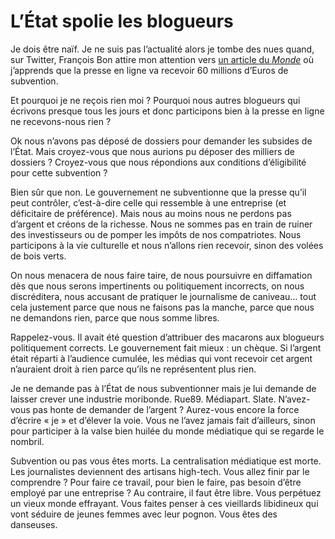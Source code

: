 # L’État spolie les blogueurs

Je dois être naïf. Je ne suis pas l’actualité alors je tombe des nues quand, sur Twitter, François Bon attire mon attention vers [un article du *Monde*](http://www.lemonde.fr/actualite-medias/article/2009/12/30/les-editeurs-de-presse-en-ligne-se-repartissent-20-millions-d-euros-d-aides_1285932_3236.html) où j’apprends que la presse en ligne va recevoir 60 millions d’Euros de subvention.<span id="more-12908"></span>

Et pourquoi je ne reçois rien moi ? Pourquoi nous autres blogueurs qui écrivons presque tous les jours et donc participons bien à la presse en ligne ne recevons-nous rien ?

Ok nous n’avons pas déposé de dossiers pour demander les subsides de l’État. Mais croyez-vous que nous aurions pu déposer des milliers de dossiers ? Croyez-vous que nous répondions aux conditions d’éligibilité pour cette subvention ?

Bien sûr que non. Le gouvernement ne subventionne que la presse qu’il peut contrôler, c’est-à-dire celle qui ressemble à une entreprise (et déficitaire de préférence). Mais nous au moins nous ne perdons pas d’argent et créons de la richesse. Nous ne sommes pas en train de ruiner des investisseurs ou de pomper les impôts de nos compatriotes. Nous participons à la vie culturelle et nous n’allons rien recevoir, sinon des volées de bois verts.

On nous menacera de nous faire taire, de nous poursuivre en diffamation dès que nous serons impertinents ou politiquement incorrects, on nous discréditera, nous accusant de pratiquer le journalisme de caniveau… tout cela justement parce que nous ne faisons pas la manche, parce que nous ne demandons rien, parce que nous somme libres.

Rappelez-vous. Il avait été question d’attribuer des macarons aux blogueurs politiquement corrects. Le gouvernement fait mieux : un chèque. Si l’argent était réparti à l’audience cumulée, les médias qui vont recevoir cet argent n’auraient droit à rien parce qu’ils ne représentent plus rien.

Je ne demande pas à l’État de nous subventionner mais je lui demande de laisser crever une industrie moribonde. Rue89. Médiapart. Slate. N’avez-vous pas honte de demander de l’argent ? Aurez-vous encore la force d’écrire « je » et d’élever la voie. Vous ne l’avez jamais fait d’ailleurs, sinon pour participer à la valse bien huilée du monde médiatique qui se regarde le nombril.

Subvention ou pas vous êtes morts. La centralisation médiatique est morte. Les journalistes deviennent des artisans high-tech. Vous allez finir par le comprendre ? Pour faire ce travail, pour bien le faire, pas besoin d’être employé par une entreprise ? Au contraire, il faut être libre. Vous perpétuez un vieux monde effrayant. Vous faites penser à ces vieillards libidineux qui vont séduire de jeunes femmes avec leur pognon. Vous êtes des danseuses.